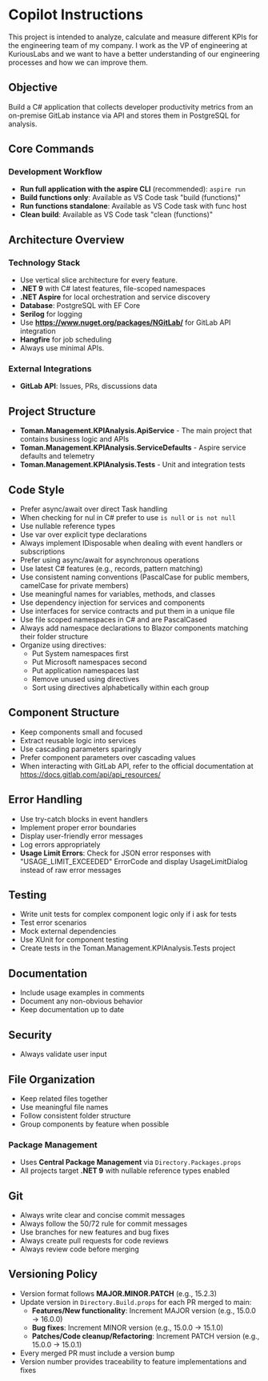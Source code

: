 # Copilot Instructions

This project is intended to analyze, calculate and measure different KPIs for the engineering team of my company. I work as the VP of engineering at KuriousLabs and we want to have a better understanding of our engineering processes and how we can improve them.

## Objective

Build a C# application that collects developer productivity metrics from an on-premise GitLab instance via API and stores them in PostgreSQL for analysis.

## Core Commands

### Development Workflow
- **Run full application with the aspire CLI** (recommended): `aspire run`
- **Build functions only**: Available as VS Code task "build (functions)"
- **Run functions standalone**: Available as VS Code task with func host
- **Clean build**: Available as VS Code task "clean (functions)"

## Architecture Overview

### Technology Stack
- Use vertical slice architecture for every feature.
- **.NET 9** with C# latest features, file-scoped namespaces
- **.NET Aspire** for local orchestration and service discovery
- **Database**: PostgreSQL with EF Core
- **Serilog** for logging
- Use **https://www.nuget.org/packages/NGitLab/** for GitLab API integration
- **Hangfire** for job scheduling
- Always use minimal APIs.


### External Integrations
- **GitLab API**: Issues, PRs, discussions data

## Project Structure
- **Toman.Management.KPIAnalysis.ApiService** - The main project that contains business logic and APIs
- **Toman.Management.KPIAnalysis.ServiceDefaults** - Aspire service defaults and telemetry
- **Toman.Management.KPIAnalysis.Tests** - Unit and integration tests

## Code Style
- Prefer async/await over direct Task handling
- When checking for nul in C# prefer to use `is null` or `is not null`
- Use nullable reference types
- Use var over explicit type declarations 
- Always implement IDisposable when dealing with event handlers or subscriptions
- Prefer using async/await for asynchronous operations
- Use latest C# features (e.g., records, pattern matching)
- Use consistent naming conventions (PascalCase for public members, camelCase for private members)
- Use meaningful names for variables, methods, and classes
- Use dependency injection for services and components
- Use interfaces for service contracts and put them in a unique file
- Use file scoped namespaces in C# and are PascalCased
- Always add namespace declarations to Blazor components matching their folder structure
- Organize using directives:
  - Put System namespaces first
  - Put Microsoft namespaces second
  - Put application namespaces last
  - Remove unused using directives
  - Sort using directives alphabetically within each group

## Component Structure
- Keep components small and focused
- Extract reusable logic into services
- Use cascading parameters sparingly
- Prefer component parameters over cascading values
- When interacting with GitLab API, refer to the official documentation at https://docs.gitlab.com/api/api_resources/

## Error Handling
- Use try-catch blocks in event handlers
- Implement proper error boundaries
- Display user-friendly error messages
- Log errors appropriately
- **Usage Limit Errors**: Check for JSON error responses with "USAGE_LIMIT_EXCEEDED" ErrorCode and display UsageLimitDialog instead of raw error messages

## Testing
- Write unit tests for complex component logic only if i ask for tests
- Test error scenarios
- Mock external dependencies
- Use XUnit for component testing
- Create tests in the Toman.Management.KPIAnalysis.Tests project

## Documentation
- Include usage examples in comments
- Document any non-obvious behavior
- Keep documentation up to date

## Security
- Always validate user input

## File Organization
- Keep related files together
- Use meaningful file names
- Follow consistent folder structure
- Group components by feature when possible

### Package Management
- Uses **Central Package Management** via `Directory.Packages.props`
- All projects target **.NET 9** with nullable reference types enabled

## Git
- Always write clear and concise commit messages
- Always follow the 50/72 rule for commit messages
- Use branches for new features and bug fixes
- Always create pull requests for code reviews
- Always review code before merging

## Versioning Policy
- Version format follows **MAJOR.MINOR.PATCH** (e.g., 15.2.3)
- Update version in `Directory.Build.props` for each PR merged to main:
  - **Features/New functionality**: Increment MAJOR version (e.g., 15.0.0 → 16.0.0)
  - **Bug fixes**: Increment MINOR version (e.g., 15.0.0 → 15.1.0)
  - **Patches/Code cleanup/Refactoring**: Increment PATCH version (e.g., 15.0.0 → 15.0.1)
- Every merged PR must include a version bump
- Version number provides traceability to feature implementations and fixes

